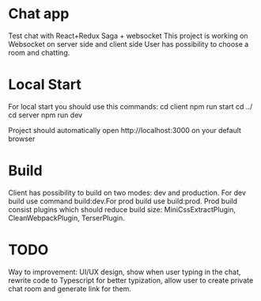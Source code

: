 # Chat app
Test chat with React+Redux Saga + websocket
This project is working on Websocket on server side and client side
User has possibility to choose a room and chatting.

# Local Start

For local start you should use this commands:
cd client
npm run start
cd ../
cd server
npm run dev

Project should automatically open http://localhost:3000 on your default browser

# Build

Client has possibility to build on two modes: dev and production.
For dev build use command build:dev.For prod build use build:prod.
Prod build consist plugins which should reduce build size: MiniCssExtractPlugin, CleanWebpackPlugin, TerserPlugin.

# TODO
Way to improvement:
UI/UX design, show when user typing in the chat, rewrite code to Typescript for better typization, allow user to create private chat room and generate link for them.
